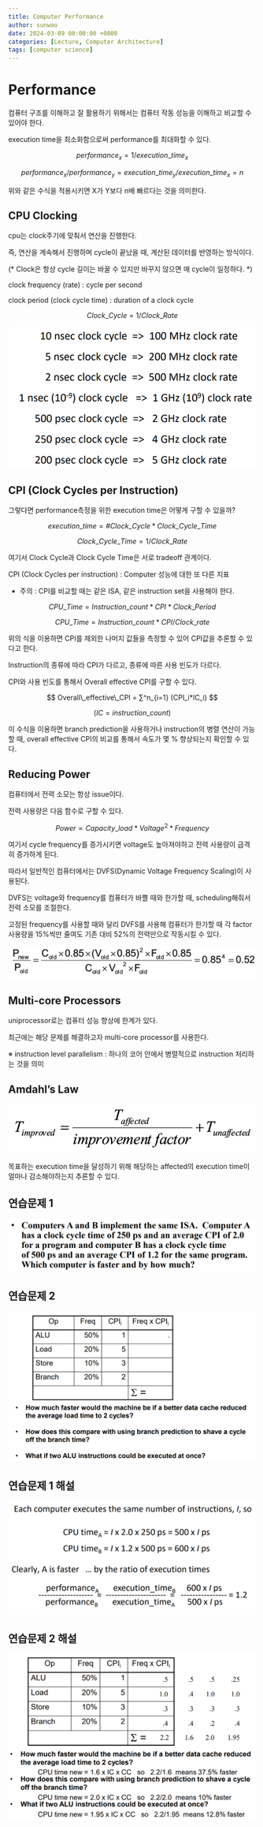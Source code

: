 ```yaml
---
title: Computer Performance
author: sunwoo
date: 2024-03-09 00:00:00 +0800
categories: [Lecture, Computer Architecture]
tags: [computer science]
---
```


# Performance

컴퓨터 구조를 이해하고 잘 활용하기 위해서는 컴퓨터 작동 성능을 이해하고 비교할 수 있어야 한다.

execution time을 최소화함으로써 performance를 최대화할 수 있다.

$$
performance_x = 1/execution\_time_x
$$

$$
performance_x/performance_y = execution\_time_y/execution\_time_x = n
$$

위와 같은 수식을 적용시키면 X가 Y보다 n배 빠르다는 것을 의미한다.

## CPU Clocking

cpu는 clock주기에 맞춰서 연산을 진행한다.

즉, 연산을 계속해서 진행하며 cycle이 끝났을 때, 계산된 데이터를 반영하는 방식이다.

(* Clock은 항상 cycle 길이는 바꿀 수 있지만 바꾸지 않으면 매 cycle이 일정하다. *)

clock frequency (rate) : cycle per second

clock period (clock cycle time) : duration of a clock cycle

$$
Clock\_Cycle = 1 / Clock\_Rate
$$

![clock_cycle_rate_relation](/assets/img/post/Performance/clock_cycle_rate_relation.png)

## CPI (Clock Cycles per Instruction)

그렇다면 performance측정을 위한 execution time은 어떻게 구할 수 있을까?

$$
execution\_time = \#Clock\_Cycle * Clock\_Cycle\_Time
$$

$$
Clock\_Cycle\_Time = 1/ Clock\_Rate
$$

여기서 Clock Cycle과 Clock Cycle Time은 서로 tradeoff 관계이다.

CPI (Clock Cycles per instruction) : Computer 성능에 대한 또 다른 지표

- 주의 : CPI를 비교할 때는 같은 ISA, 같은 instruction set을 사용해야 한다.

$$
CPU\_Time = Instruction\_count *CPI*Clock\_Period
$$

$$
CPU\_Time = Instruction\_count*CPI/Clock\_rate
$$

위의 식을 이용하면 CPI를 제외한 나머지 값들을 측정할 수 있어 CPI값을 추론할 수 있다고 한다.

Instruction의 종류에 따라 CPI가 다르고, 종류에 따른 사용 빈도가 다르다.

CPI와 사용 빈도를 통해서 Overall effective CPI를 구할 수 있다.

$$
Overall\_effective\_CPI = ∑^n_{i=1} (CPI_i*IC_i)
$$

$$
(IC = instruction\_count)
$$

이 수식을 이용하면 branch prediction을 사용하거나 instruction의 병렬 연산이 가능할 때, overall effective CPI의 비교를 통해서 속도가 몇 % 향상되는지 확인할 수 있다.

## Reducing Power

컴퓨터에서 전력 소모는 항상 issue이다.

전력 사용량은 다음 함수로 구할 수 있다.

$$
Power ∝Capacity\_load*Voltage^2*Frequency
$$

여기서 cycle frequency를 증가시키면 voltage도 높아져야하고 전력 사용량이 급격히 증가하게 된다.

따라서 일반적인 컴퓨터에서는 DVFS(Dynamic Voltage Frequency Scaling)이 사용된다.

DVFS는 voltage와 frequency를 컴퓨터가 바쁠 때와 한가할 때, scheduling해줘서 전력 소모를 조절한다.

고정된 frequency를 사용할 때와 달리 DVFS를 사용해 컴퓨터가 한가할 때 각 factor 사용량을 15%씩만 줄여도 기존 대비 52%의 전력만으로 작동시킬 수 있다.

![performance_comparison](/assets/img/post/Performance/performance_comparison.png)

## Multi-core Processors

uniprocessor로는 컴퓨터 성능 향상에 한계가 있다.

최근에는 해당 문제를 해결하고자 multi-core processor를 사용한다.

※ instruction level parallelism : 하나의 코어 안에서 병렬적으로 instruction 처리하는 것을 의미

## Amdahl’s Law

![Amdahl's_law](/assets/img/post/Performance/Amdahl's_law.png)

목표하는 execution time을 달성하기 위해 해당하는 affected의 execution time이 얼마나 감소해야하는지 추론할 수 있다.

## 연습문제 1

![practice1](/assets/img/post/Performance/practice1.png)

## 연습문제 2

![practice2](/assets/img/post/Performance/practice2.png)

## 연습문제 1 해설

![practice1_ans](/assets/img/post/Performance/practice1_ans.png)

## 연습문제 2 해설

![practice2_ans](/assets/img/post/Performance/practice2_ans.png)